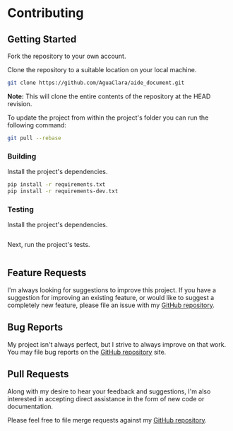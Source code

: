 # Contributing

## Getting Started

Fork the repository to your own account.

Clone the repository to a suitable location on your local machine.

```bash
git clone https://github.com/AguaClara/aide_document.git
```

**Note:** This will clone the entire contents of the repository at the HEAD revision.

To update the project from within the project's folder you can run the following command:

```bash
git pull --rebase
```

### Building

Install the project's dependencies.

```bash
pip install -r requirements.txt
pip install -r requirements-dev.txt
```

### Testing

Install the project's dependencies.

```bash
```

Next, run the project's tests.

```bash
```

## Feature Requests

I'm always looking for suggestions to improve this project. If you have a suggestion for improving an existing feature, or would like to suggest a completely new feature, please file an issue with my [GitHub repository](https://github.com/AguaClara/aide_document/issues).

## Bug Reports

My project isn't always perfect, but I strive to always improve on that work. You may file bug reports on the [GitHub repository](https://github.com/AguaClara/aide_document/issues) site.

## Pull Requests

Along with my desire to hear your feedback and suggestions, I'm also interested in accepting direct assistance in the form of new code or documentation.

Please feel free to file merge requests against my [GitHub repository](https://github.com/AguaClara/aide_document/pulls).
